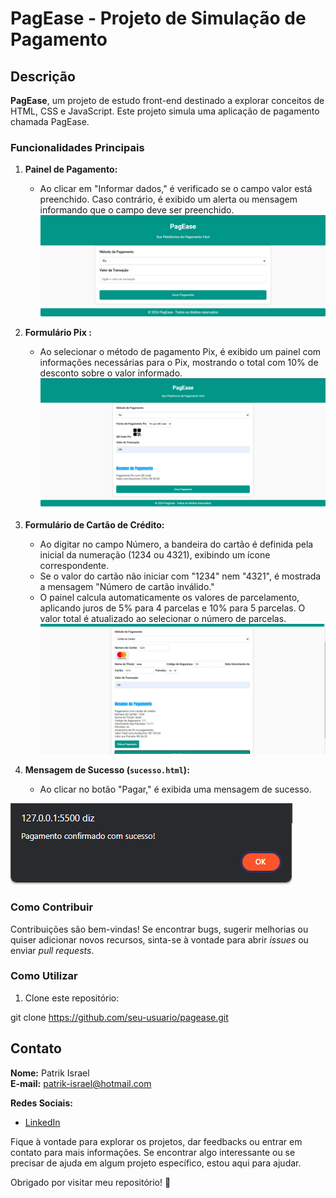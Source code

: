 # PagEase - Projeto de Simulação de Pagamento

## Descrição

**PagEase**, um projeto de estudo front-end destinado a explorar conceitos de HTML, CSS e JavaScript. Este projeto simula uma aplicação de pagamento chamada PagEase.

### Funcionalidades Principais

1. **Painel de Pagamento:**
   - Ao clicar em "Informar dados," é verificado se o campo valor está preenchido. Caso contrário, é exibido um alerta ou mensagem informando que o campo deve ser preenchido.
   ![Index](index.png)
2. **Formulário Pix :** 
   - Ao selecionar o método de pagamento Pix, é exibido um painel com informações necessárias para o Pix, mostrando o total com 10% de desconto sobre o valor informado.
   ![Pix](Pix.png)

3. **Formulário de Cartão de Crédito:**
   - Ao digitar no campo Número, a bandeira do cartão é definida pela inicial da numeração (1234 ou 4321), exibindo um ícone correspondente.
   - Se o valor do cartão não iniciar com "1234" nem "4321", é mostrada a mensagem "Número de cartão inválido."
   - O painel calcula automaticamente os valores de parcelamento, aplicando juros de 5% para 4 parcelas e 10% para 5 parcelas. O valor total é atualizado ao selecionar o número de parcelas.
   ![cartao](credito.png)

4. **Mensagem de Sucesso (`sucesso.html`):**
   - Ao clicar no botão "Pagar," é exibida uma mensagem de sucesso.
     
![pagamento](pagamento.png)

### Como Contribuir

Contribuições são bem-vindas! Se encontrar bugs, sugerir melhorias ou quiser adicionar novos recursos, sinta-se à vontade para abrir *issues* ou enviar *pull requests*.

### Como Utilizar

1. Clone este repositório:


git clone https://github.com/seu-usuario/pagease.git


## Contato

**Nome:** Patrik Israel  
**E-mail:** patrik-israel@hotmail.com

**Redes Sociais:**

- [LinkedIn](https://www.linkedin.com/in/seu-linkedin/)

Fique à vontade para explorar os projetos, dar feedbacks ou entrar em contato para mais informações. Se encontrar algo interessante ou se precisar de ajuda em algum projeto específico, estou aqui para ajudar.

Obrigado por visitar meu repositório! 🚀
